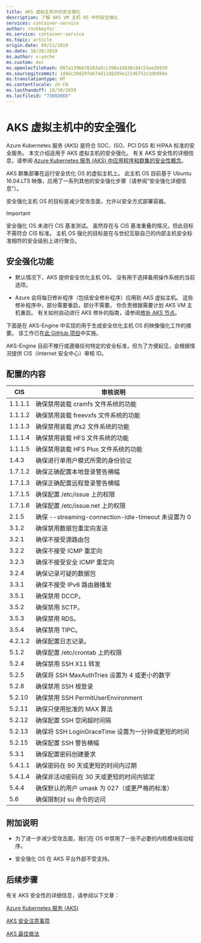 ```yaml
---
title: AKS 虚拟主机中的安全强化
description: 了解 AKS VM 主机 OS 中的安全强化
services: container-service
author: rockboyfor
ms.service: container-service
ms.topic: article
origin.date: 09/11/2019
ms.date: 10/28/2019
ms.author: v-yeche
ms.custom: mvc
ms.openlocfilehash: 007a139bb78183a5cc390a1dd38c84c53ee2b939
ms.sourcegitcommit: 1d4dc20d24feb74d11d8295e121d6752c2db956e
ms.translationtype: HT
ms.contentlocale: zh-CN
ms.lasthandoff: 10/30/2019
ms.locfileid: "73083665"
---
```

# <a name="security-hardening-in-aks-virtual-machine-hosts"></a>AKS 虚拟主机中的安全强化 

Azure Kubernetes 服务 (AKS) 是符合 SOC、ISO、PCI DSS 和 HIPAA 标准的安全服务。 本文介绍适用于 AKS 虚拟主机的安全强化。 有关 AKS 安全性的详细信息，请参阅 [Azure Kubernetes 服务 (AKS) 中应用程序和群集的安全性概念](/aks/concepts-security)。

AKS 群集部署在运行安全优化 OS 的虚拟主机上。 此主机 OS 目前基于 Ubuntu 16.04.LTS 映像，应用了一系列其他的安全强化步骤（请参阅“安全强化详细信息”）。   

安全强化主机 OS 的目标是减少受攻击面，允许以安全方式部署容器。 

> [!Important]
> 安全强化 OS 未进行 CIS 基准测试。 虽然存在与 CIS 基准重叠的情况，但此目标不需符合 CIS 标准。 主机 OS 强化的目标是在与世纪互联自己的内部主机安全标准相符的安全级别上进行聚合。 

## <a name="security-hardening-features"></a>安全强化功能 

* 默认情况下，AKS 提供安全优化主机 OS。 没有用于选择备用操作系统的当前选项。 

* Azure 会将每日修补程序（包括安全修补程序）应用到 AKS 虚拟主机。 这些修补程序中，部分需要重启，部分不需要。 你负责根据需要计划 AKS VM 主机重启。 有关如何自动进行 AKS 修补的指南，请参阅[修补 AKS 节点](/aks/node-updates-kured)。

下面是在 AKS-Engine 中实现的用于生成安全优化主机 OS 的映像强化工作的摘要。 该工作已在[此 GitHub 项目](https://github.com/Azure/aks-engine/projects/7)中实施。  

AKS-Engine 目前不推行或遵循任何特定的安全标准，但为了方便起见，会根据情况提供 CIS（Internet 安全中心）审核 ID。 

## <a name="whats-configured"></a>配置的内容

| CIS  | 审核说明| 
|---|---|
| 1.1.1.1 |确保禁用装载 cramfs 文件系统的功能|
| 1.1.1.2 |确保禁用装载 freevxfs 文件系统的功能|
| 1.1.1.3 |确保禁用装载 jffs2 文件系统的功能|
| 1.1.1.4 |确保禁用装载 HFS 文件系统的功能|
| 1.1.1.5 |确保禁用装载 HFS Plus 文件系统的功能|
|1.4.3 |确保进行单用户模式所需的身份验证 |
|1.7.1.2 |确保正确配置本地登录警告横幅 |
|1.7.1.3 |确保正确配置远程登录警告横幅 |
|1.7.1.5 |确保配置 /etc/issue 上的权限 |
|1.7.1.6 |确保配置 /etc/issue.net 上的权限 |
|2.1.5 |确保 --streaming-connection-idle-timeout 未设置为 0 |
|3.1.2 |确保禁用数据包重定向发送 |
|3.2.1 |确保不接受源路由包 |
|3.2.2 |确保不接受 ICMP 重定向 |
|3.2.3 |确保不接受安全 ICMP 重定向 |
|3.2.4 |确保记录可疑的数据包 |
|3.3.1 |确保不接受 IPv6 路由器播发 |
|3.5.1 |确保禁用 DCCP。 |
|3.5.2 |确保禁用 SCTP。 |
|3.5.3 |确保禁用 RDS。 |
|3.5.4 |确保禁用 TIPC。 |
|4.2.1.2 |确保配置日志记录。 |
|5.1.2 |确保配置 /etc/crontab 上的权限 |
|5.2.4 |确保禁用 SSH X11 转发 |
|5.2.5 |确保将 SSH MaxAuthTries 设置为 4 或更小的数字 |
|5.2.8 |确保禁用 SSH 根登录 |
|5.2.10 |确保禁用 SSH PermitUserEnvironment |
|5.2.11 |确保只使用批准的 MAX 算法 |
|5.2.12 |确保配置 SSH 空闲超时间隔 |
|5.2.13 |确保将 SSH LoginGraceTime 设置为一分钟或更短的时间 |
|5.2.15 |确保配置 SSH 警告横幅 |
|5.3.1 |确保配置密码创建要求 |
|5.4.1.1 |确保密码在 90 天或更短的时间内过期 |
|5.4.1.4 |确保非活动密码在 30 天或更短的时间内锁定 |
|5.4.4 |确保默认的用户 umask 为 027（或更严格的标准） |
|5.6 |确保限制对 su 命令的访问|

## <a name="additional-notes"></a>附加说明

* 为了进一步减少受攻击面，我们在 OS 中禁用了一些不必要的内核模块驱动程序。 

* 安全强化 OS 在 AKS 平台外部不受支持。 

## <a name="next-steps"></a>后续步骤  

有关 AKS 安全性的详细信息，请参阅以下文章： 

[Azure Kubernetes 服务 (AKS)](/aks/intro-kubernetes)

[AKS 安全注意事项](/aks/concepts-security)

[AKS 最佳做法](/aks/best-practices)

<!-- Update_Description: new article about security hardened vm host image -->
<!--NEW.date: 10/28/2019-->
